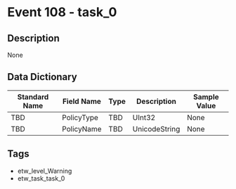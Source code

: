 # Event 108 - task_0

## Description
None

## Data Dictionary
|Standard Name|Field Name|Type|Description|Sample Value|
|---|---|---|---|---|
|TBD|PolicyType|TBD|UInt32|None|None|
|TBD|PolicyName|TBD|UnicodeString|None|None|

## Tags
* etw_level_Warning
* etw_task_task_0